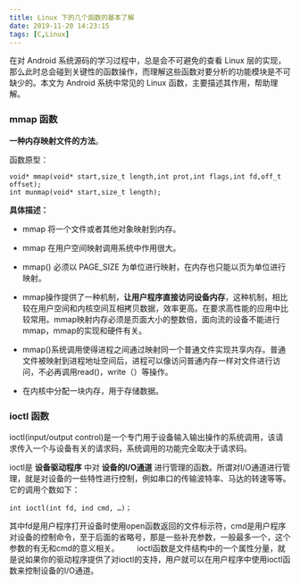 ```yaml
---
title: Linux 下的几个函数的基本了解
date: 2019-11-20 14:23:15
tags: [C,Linux]
---
```


在对 Android 系统源码的学习过程中，总是会不可避免的查看 Linux 层的实现，那么此时总会碰到关键性的函数操作，而理解这些函数对要分析的功能模块是不可缺少的。本文为 Android 系统中常见的 Linux 函数，主要描述其作用，帮助理解。

### mmap 函数
**一种内存映射文件的方法**。

<!-- more -->
函数原型：
```
void* mmap(void* start,size_t length,int prot,int flags,int fd,off_t offset);
int munmap(void* start,size_t length);
```

**具体描述：**

* mmap 将一个文件或者其他对象映射到内存。

* mmap 在用户空间映射调用系统中作用很大。

* mmap() 必须以 PAGE_SIZE 为单位进行映射，在内存也只能以页为单位进行映射。

* mmap操作提供了一种机制，**让用户程序直接访问设备内存**，这种机制，相比较在用户空间和内核空间互相拷贝数据，效率更高。在要求高性能的应用中比较常用。mmap映射内存必须是页面大小的整数倍，面向流的设备不能进行mmap，mmap的实现和硬件有关。

* mmap()系统调用使得进程之间通过映射同一个普通文件实现共享内存。普通文件被映射到进程地址空间后，进程可以像访问普通内存一样对文件进行访问，不必再调用read()，write（）等操作。

* 在内核中分配一块内存，用于存储数据。

### ioctl 函数

ioctl(input/output control)是一个专门用于设备输入输出操作的系统调用，该请求传入一个与设备有关的请求码，系统调用的功能完全取决于请求码。

ioctl是 **设备驱动程序** 中对 **设备的I/O通道** 进行管理的函数。所谓对I/O通道进行管理，就是对设备的一些特性进行控制，例如串口的传输波特率、马达的转速等等。它的调用个数如下：

```
int ioctl(int fd, ind cmd, …)；
```

其中fd是用户程序打开设备时使用open函数返回的文件标示符，cmd是用户程序对设备的控制命令，至于后面的省略号，那是一些补充参数，一般最多一个，这个参数的有无和cmd的意义相关。
　　ioctl函数是文件结构中的一个属性分量，就是说如果你的驱动程序提供了对ioctl的支持，用户就可以在用户程序中使用ioctl函数来控制设备的I/O通道。




